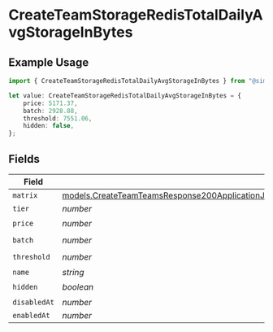 # CreateTeamStorageRedisTotalDailyAvgStorageInBytes

## Example Usage

```typescript
import { CreateTeamStorageRedisTotalDailyAvgStorageInBytes } from "@simplesagar/vercel/models/createteamop.js";

let value: CreateTeamStorageRedisTotalDailyAvgStorageInBytes = {
    price: 5171.37,
    batch: 2928.88,
    threshold: 7551.06,
    hidden: false,
};
```

## Fields

| Field                                                                                                                                                                                                                                                              | Type                                                                                                                                                                                                                                                               | Required                                                                                                                                                                                                                                                           | Description                                                                                                                                                                                                                                                        |
| ------------------------------------------------------------------------------------------------------------------------------------------------------------------------------------------------------------------------------------------------------------------ | ------------------------------------------------------------------------------------------------------------------------------------------------------------------------------------------------------------------------------------------------------------------ | ------------------------------------------------------------------------------------------------------------------------------------------------------------------------------------------------------------------------------------------------------------------ | ------------------------------------------------------------------------------------------------------------------------------------------------------------------------------------------------------------------------------------------------------------------ |
| `matrix`                                                                                                                                                                                                                                                           | [models.CreateTeamTeamsResponse200ApplicationJSONResponseBodyBillingInvoiceItemsStorageRedisTotalDailyAvgStorageInBytesMatrix](../models/createteamteamsresponse200applicationjsonresponsebodybillinginvoiceitemsstorageredistotaldailyavgstorageinbytesmatrix.md) | :heavy_minus_sign:                                                                                                                                                                                                                                                 | N/A                                                                                                                                                                                                                                                                |
| `tier`                                                                                                                                                                                                                                                             | *number*                                                                                                                                                                                                                                                           | :heavy_minus_sign:                                                                                                                                                                                                                                                 | N/A                                                                                                                                                                                                                                                                |
| `price`                                                                                                                                                                                                                                                            | *number*                                                                                                                                                                                                                                                           | :heavy_check_mark:                                                                                                                                                                                                                                                 | N/A                                                                                                                                                                                                                                                                |
| `batch`                                                                                                                                                                                                                                                            | *number*                                                                                                                                                                                                                                                           | :heavy_check_mark:                                                                                                                                                                                                                                                 | N/A                                                                                                                                                                                                                                                                |
| `threshold`                                                                                                                                                                                                                                                        | *number*                                                                                                                                                                                                                                                           | :heavy_check_mark:                                                                                                                                                                                                                                                 | N/A                                                                                                                                                                                                                                                                |
| `name`                                                                                                                                                                                                                                                             | *string*                                                                                                                                                                                                                                                           | :heavy_minus_sign:                                                                                                                                                                                                                                                 | N/A                                                                                                                                                                                                                                                                |
| `hidden`                                                                                                                                                                                                                                                           | *boolean*                                                                                                                                                                                                                                                          | :heavy_check_mark:                                                                                                                                                                                                                                                 | N/A                                                                                                                                                                                                                                                                |
| `disabledAt`                                                                                                                                                                                                                                                       | *number*                                                                                                                                                                                                                                                           | :heavy_minus_sign:                                                                                                                                                                                                                                                 | N/A                                                                                                                                                                                                                                                                |
| `enabledAt`                                                                                                                                                                                                                                                        | *number*                                                                                                                                                                                                                                                           | :heavy_minus_sign:                                                                                                                                                                                                                                                 | N/A                                                                                                                                                                                                                                                                |